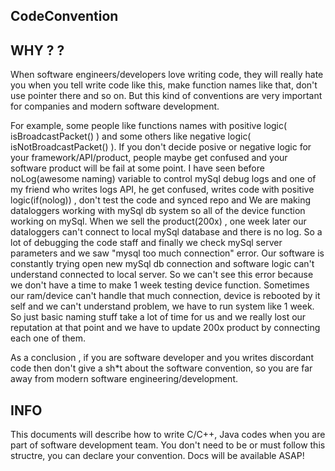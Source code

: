 ## CodeConvention

## WHY ? ? 
When software engineers/developers love writing code, they will really hate you when you tell write code like this, make function names like that, don't use pointer there and so on. But this kind of conventions are very important for companies and modern software development. 

For example, some people like functions names with positive logic( isBroadcastPacket() ) and some others like negative logic( isNotBroadcastPacket() ). If you don't decide posive or negative logic for your framework/API/product, people maybe get confused and your software product will be fail at some point. I have seen before noLog(awesome naming) variable to control mySql debug logs and one of my friend who writes logs API, he get confused, writes code with positive logic(if(nolog)) , don't test the code and synced repo and We are making dataloggers working with mySql db system so all of the device function working on mySql. When we sell the product(200x) , one week later our dataloggers can't connect to local mySql database and there is no log. So a lot of debugging the code staff and finally we check mySql server parameters and we saw "mysql too much connection" error. Our software is constantly trying open new mySql db connection and software logic can't understand connected to local server. So we can't see this error because we don't have a time to make 1 week testing device function. Sometimes our ram/device can't handle that much connection, device is rebooted by it self and we can't understand problem, we have to run system like 1 week. So just basic naming stuff take a lot of time for us and we really lost our reputation at that point and we have to update 200x product by connecting each one of them.

As a conclusion , if you are software developer and you writes discordant code then don't give a sh*t about the software convention, so you are far away from modern software engineering/development.


## INFO
This documents will describe how to write C/C++, Java codes when you are part of software development team. You don't need to be or must follow this structre, you can declare your convention. Docs will be available ASAP!

